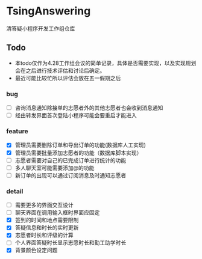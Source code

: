 # TsingAnswering
清答疑小程序开发工作组仓库

## Todo

- 本todo仅作为4.28工作组会议的简单记录，具体是否需要实现，以及实现规划会在之后进行技术评估和讨论后确定。
- 最近可能比较忙所以评估会放在五一假期之后

### bug

- [ ] 咨询消息通知除接单的志愿者外的其他志愿者也会收到消息通知
- [ ] 经由转发界面首次登陆小程序可能会要重启才能进入

### feature

- [x] 管理员需要删除订单和导出订单的功能(数据库人工实现)
- [x] 管理员需要批量添加志愿者的功能（数据库脚本实现）
- [ ] 志愿者需要对自己的已完成订单进行统计的功能
- [ ] 多人聊天室可能需要添加@的功能
- [ ] 新订单的出现可以通过订阅消息及时通知志愿者

### detail

- [ ] 需要更多的界面交互设计
- [ ] 聊天界面在调用输入框时界面应固定
- [x] 签到的时间和地点需要限制
- [x] 答疑信息和时长的实时更新
- [x] 志愿者时长和评级的计算
- [ ] 个人界面答疑时长显示志愿时长和勤工助学时长
- [x] 背景颜色设定问题
